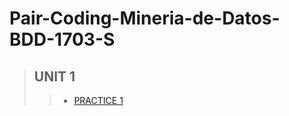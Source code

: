 # Pair-Coding-Mineria-de-Datos-BDD-1703-S

>## UNIT 1
>> * [PRACTICE 1 ](https://github.com/pakito97/Pair-Coding-Mineria-de-Datos-BDD-1703-S/blob/Unit%231/Unit_1/Practices/Practice_1.R)
